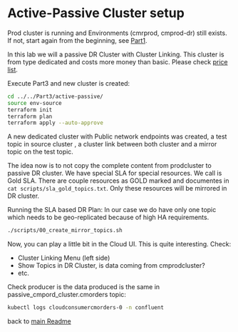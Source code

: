 # Active-Passive Cluster setup

Prod cluster is running and Environments (cmrprod, cmprod-dr) still exists.
If not, start again from the beginning, see [Part1](part1.md).

In this lab we will a passive DR Cluster with Cluster Linking. This cluster is from type dedicated and costs more money than basic. Please check [price list](https://www.confluent.io/confluent-cloud/pricing/). 

Execute Part3 and new cluster is created:

```bash
cd ../../Part3/active-passive/
source env-source
terraform init
terraform plan
terraform apply --auto-approve
```

A new dedicated cluster with Public network endpoints was created, a test topic in source cluster , a cluster link between both cluster and a mirror topic on the test topic.

The idea now is to not copy the complete content from prodcluster to passive DR cluster. We have special SLA for special resources. We call is Gold SLA.
There are couple resources as GOLD marked and documentes in `cat scripts/sla_gold_topics.txt`. Only these resources will be mirrored in DR cluster.

Running the SLA based DR Plan: 
In our case we do have only one topic which needs to be geo-replicated because of high HA requirements.

```bash
./scripts/00_create_mirror_topics.sh
``` 

Now, you can play a little bit in the Cloud UI. This is quite interesting. Check:
* Cluster Linking Menu (left side)
* Show Topics in DR Cluster, is data coming from cmprodcluster?
* etc.

Check producer is the data produced is the same in passive_cmpord_cluster.cmorders topic:
```bash
kubectl logs cloudconsumercmorders-0 -n confluent
```

back to [main Readme](ReadME.md)